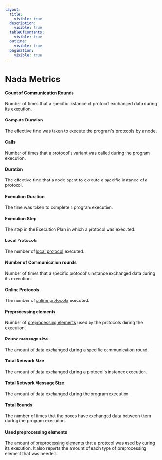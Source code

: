 ```yaml
---
layout:
  title:
    visible: true
  description:
    visible: true
  tableOfContents:
    visible: true
  outline:
    visible: true
  pagination:
    visible: true
---
```


# Nada Metrics

#### Count of Communication Rounds
Number of times that a specific instance of protocol exchanged data during its execution.

#### Compute Duration

The effective time was taken to execute the program's protocols by a node.

#### Calls

Number of times that a protocol's variant was called during the program execution.

#### Duration

The effective time that a node spent to execute a specific instance of a protocol.

#### Execution Duration

The time was taken to complete a program execution.

#### Execution Step

The step in the Execution Plan in which a protocol was executed.

#### Local Protocols

The number of [local protocol](/glossary#Local-Protocol) executed.

#### Number of Communication rounds
Number of times that a specific protocol's instance exchanged data during its execution.

#### Online Protocols

The number of [online protocols](/glossary#Online-Protocol) executed.

#### Preprocessing elements

Number of [preprocessing elements](/glossary#Preprocessing-elements) used by the protocols during the execution.

#### Round message size

The amount of data exchanged during a specific communication round.

#### Total Network Size

The amount of data exchanged during a protocol's instance execution.

#### Total Network Message Size

The amount of data exchanged during the program execution.

#### Total Rounds

The number of times that the nodes have exchanged data between them during the program execution.

#### Used preprocessing elements

The amount of [preprocessing elements](/glossary#preprocessing-elements) that a protocol was used by during its execution. It also reports the amount of each type of preprocessing element that was needed.
